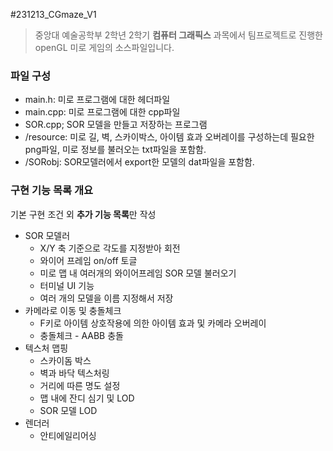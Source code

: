 #231213_CGmaze_V1

> 중앙대 예술공학부 2학년 2학기 **컴퓨터 그래픽스** 과목에서 팀프로젝트로 진행한 openGL 미로 게임의 소스파일입니다.

### 파일 구성

- main.h: 미로 프로그램에 대한 헤더파일
- main.cpp: 미로 프로그램에 대한 cpp파일
- SOR.cpp; SOR 모델을 만들고 저장하는 프로그램
- /resource: 미로 길, 벽, 스카이박스, 아이템 효과 오버레이를 구성하는데 필요한 png파일, 미로 정보를 불러오는 txt파일을 포함함.
- /SORobj: SOR모델러에서 export한 모델의 dat파일을 포함함.

### 구현 기능 목록 개요

기본 구현 조건 외 **추가 기능 목록**만 작성

- SOR 모델러
    - X/Y 축 기준으로 각도를 지정받아 회전
    - 와이어 프레임 on/off 토글
    - 미로 맵 내 여러개의 와이어프레임 SOR 모델 불러오기
    - 터미널 UI 기능
    - 여러 개의 모델을 이름 지정해서 저장
- 카메라로 이동 및 충돌체크
    - F키로 아이템 상호작용에 의한 아이템 효과 및 카메라 오버레이
    - 충돌체크 - AABB 충돌
- 텍스처 맵핑
    - 스카이돔 박스
    - 벽과 바닥 텍스처링
    - 거리에 따른 명도 설정
    - 맵 내에 잔디 심기 및 LOD
    - SOR 모델 LOD
- 렌더러
    - 안티에일리어싱
